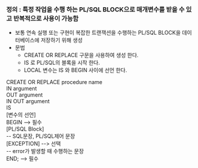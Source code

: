 ### 정의 : 특정 작업을 수행 하는 PL/SQL BLOCK으로 매개변수를 받을 수 있고 반복적으로 사용이 가능함   
 - 보통 연속 실행 또는 구현이 복잡한 트랜잭션을 수행하는 PL/SQL BLOCK을 데이터베이스에 저장하기 위해 생성
 - 문법
   - CREATE OR REPLACE 구문을 사용하여 생성 한다.
   - IS 로 PL/SQL의 블록을 시작 한다.
   - LOCAL 변수는 IS 와 BEGIN 사이에 선언 한다.   

CREATE OR REPLACE procedure name   
   IN argument   
   OUT argument   
   IN OUT argument   
IS   
   [변수의 선언]   
BEGIN  --> 필수   
   [PL/SQL Block]   
   -- SQL문장, PL/SQL제어 문장  
   [EXCEPTION]  --> 선택   
  -- error가 발생할 때 수행하는 문장   
END;  --> 필수   
